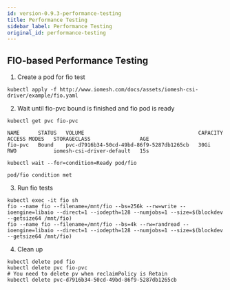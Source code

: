 ```yaml
---
id: version-0.9.3-performance-testing
title: Performance Testing
sidebar_label: Performance Testing
original_id: performance-testing
---
```


## FIO-based Performance Testing

1. Create a pod for fio test

```shell
kubectl apply -f http://www.iomesh.com/docs/assets/iomesh-csi-driver/example/fio.yaml
```

2. Wait until fio-pvc bound is finished and fio pod is ready

```shell
kubectl get pvc fio-pvc
```

```output
NAME      STATUS   VOLUME                                     CAPACITY   ACCESS MODES   STORAGECLASS                AGE
fio-pvc   Bound    pvc-d7916b34-50cd-49bd-86f9-5287db1265cb   30Gi       RWO            iomesh-csi-driver-default   15s
```

```shell
kubectl wait --for=condition=Ready pod/fio
```

```output
pod/fio condition met
```

3. Run fio tests

```shell
kubectl exec -it fio sh
fio --name fio --filename=/mnt/fio --bs=256k --rw=write --ioengine=libaio --direct=1 --iodepth=128 --numjobs=1 --size=$(blockdev --getsize64 /mnt/fio)
fio --name fio --filename=/mnt/fio --bs=4k --rw=randread --ioengine=libaio --direct=1 --iodepth=128 --numjobs=1 --size=$(blockdev --getsize64 /mnt/fio)
```

4. Clean up

```shell
kubectl delete pod fio
kubectl delete pvc fio-pvc
# You need to delete pv when reclaimPolicy is Retain
kubectl delete pvc-d7916b34-50cd-49bd-86f9-5287db1265cb
```
